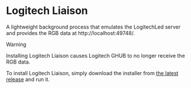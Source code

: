 # Logitech Liaison

A lightweight background process that emulates the LogitechLed server and provides the RGB data at http://localhost:49748/.

> [!WARNING]
> Installing Logitech Liaison causes Logitech GHUB to no longer receive the RGB data.

To install Logitech Liaison, simply download the installer from [the latest release](https://github.com/Sainan/logitech-liaison/releases) and run it.
